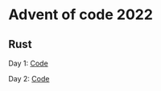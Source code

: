 # Advent of code 2022
## Rust

Day 1: [Code](https://github.com/Angel-Tornero/advent-of-code-2022/blob/main/1/src/main.rs)

Day 2: [Code](https://github.com/Angel-Tornero/advent-of-code-2022/blob/main/2/src/main.rs)
